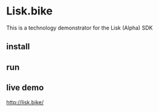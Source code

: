 # Lisk.bike

This is a technology demonstrator for the Lisk (Alpha) SDK

## install

## run

## live demo

http://lisk.bike/
